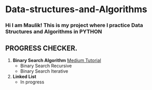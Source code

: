 # Data-structures-and-Algorithms

### Hi I am Maulik! This is my project where I practice Data Structures and Algorithms in PYTHON

## PROGRESS CHECKER.

<p>
<ol>
    <li>
    <b>Binary Search Algorithm</b> 
    <a href="https://medium.com/@maulikchopra/how-to-implement-binary-search-in-python-binary-search-code-with-recursion-and-iteration-cd03567cf70e" target="_blank">
    Medium Tutorial</a>
       <ul>
            <li>Binary Search Recursive</li>
            <li>Binary Search Iterative</li>
        </ul>
    </li>
    <li>
    <b>Linked List</b>
        <ul>
            <li>In progress</li>
        </ul>
    </li>
</ol>
</p>
